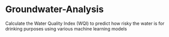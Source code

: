 # Groundwater-Analysis
Calculate the Water Quality Index (WQI) to predict how risky the water is for drinking purposes using various machine learning models
